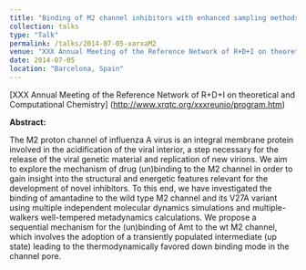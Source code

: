 ```yaml
---
title: "Binding of M2 channel inhibitors with enhanced sampling methods"
collection: talks
type: "Talk"
permalink: /talks/2014-07-05-xarxaM2
venue: "XXX Annual Meeting of the Reference Network of R+D+I on theoretical and Computational Chemistry"
date: 2014-07-05
location: "Barcelona, Spain"
---
```


[XXX Annual Meeting of the Reference Network of R+D+I on theoretical and Computational Chemistry] (http://www.xrqtc.org/xxxreunio/program.htm)

**Abstract:**

The M2 proton channel of influenza A virus is an integral membrane protein involved in the acidification of the viral interior, a step necessary for the release of the viral genetic material and replication of new virions. We aim to explore the mechanism of drug (un)binding to the M2 channel in order to gain insight into the structural and energetic features relevant for the development of novel inhibitors. To this end, we have investigated the binding of amantadine to the wild type M2 channel and its V27A variant using multiple independent molecular dynamics simulations and multiple-walkers well-tempered metadynamics calculations. We propose a sequential mechanism for the (un)binding of Amt to the wt M2 channel, which involves the adoption of a transiently populated intermediate (up state) leading to the thermodynamically favored down binding mode in the channel pore. 
